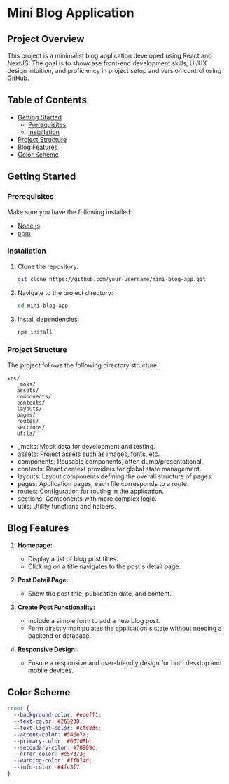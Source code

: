 # Mini Blog Application

## Project Overview

This project is a minimalist blog application developed using React and NextJS. The goal is to showcase front-end
development skills, UI/UX design intuition, and proficiency in project setup and version control using GitHub.

## Table of Contents

- [Getting Started](#getting-started)
    - [Prerequisites](#prerequisites)
    - [Installation](#installation)
- [Project Structure](#project-structure)
- [Blog Features](#blog-features)
- [Color Scheme](#color-scheme)

## Getting Started

### Prerequisites

Make sure you have the following installed:

- [Node.js](https://nodejs.org/)
- [npm](https://www.npmjs.com/)

### Installation

1. Clone the repository:

   ```bash
   git clone https://github.com/your-username/mini-blog-app.git
   ```

2. Navigate to the project directory:

   ```bash
   cd mini-blog-app
   ```

2. Install dependencies:

   ```bash
   npm install
   ```

### Project Structure

The project follows the following directory structure:

   ```plaintext
   src/
      _moks/
      assets/
      components/
      contexts/
      layouts/
      pages/
      routes/
      sections/
      utils/
   ```

- _moks: Mock data for development and testing.
- assets: Project assets such as images, fonts, etc.
- components: Reusable components, often dumb/presentational.
- contexts: React context providers for global state management.
- layouts: Layout components defining the overall structure of pages.
- pages: Application pages, each file corresponds to a route.
- routes: Configuration for routing in the application.
- sections: Components with more complex logic.
- utils: Utility functions and helpers.

## Blog Features

1. **Homepage:**
    - Display a list of blog post titles.
    - Clicking on a title navigates to the post's detail page.

2. **Post Detail Page:**
    - Show the post title, publication date, and content.

3. **Create Post Functionality:**
    - Include a simple form to add a new blog post.
    - Form directly manipulates the application's state without needing a backend or database.

4. **Responsive Design:**
    - Ensure a responsive and user-friendly design for both desktop and mobile devices.

## Color Scheme

```css
:root {
  --background-color: #eceff1;
  --text-color: #263238;
  --text-light-color: #cfd8dc;
  --accent-color: #546e7a;
  --primary-color: #607d8b;
  --secondary-color: #78909c;
  --error-color: #e57373;
  --warning-color: #ffb74d;
  --info-color: #4fc3f7;
}

